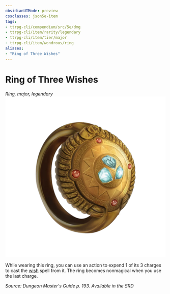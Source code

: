 ```yaml
---
obsidianUIMode: preview
cssclasses: json5e-item
tags:
- ttrpg-cli/compendium/src/5e/dmg
- ttrpg-cli/item/rarity/legendary
- ttrpg-cli/item/tier/major
- ttrpg-cli/item/wondrous/ring
aliases: 
- "Ring of Three Wishes"
---
```

# Ring of Three Wishes
*Ring, major, legendary*  
![](/CLI/items/img/ring-of-three-wishes.webp#right)


While wearing this ring, you can use an action to expend 1 of its 3 charges to cast the [wish](/CLI/spells/wish.md) spell from it. The ring becomes nonmagical when you use the last charge.

*Source: Dungeon Master's Guide p. 193. Available in the <span title='Systems Reference Document (5.1)'>SRD</span>*